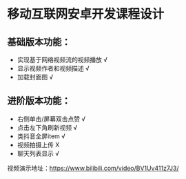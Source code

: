 # 移动互联网安卓开发课程设计

## 基础版本功能：
* 实现基于网络视频流的视频播放	√
* 显示视频作者和视频描述	√
* 加载封面图	√
## 进阶版本功能：
* 右侧单击/屏幕双击点赞	√
* 点击左下角刷新视频	√
* 类抖音全屏item	√
* 视频拍摄上传	X
* 聊天列表显示	√

视频演示地址：<https://www.bilibili.com/video/BV1Uv411z7J3/>
